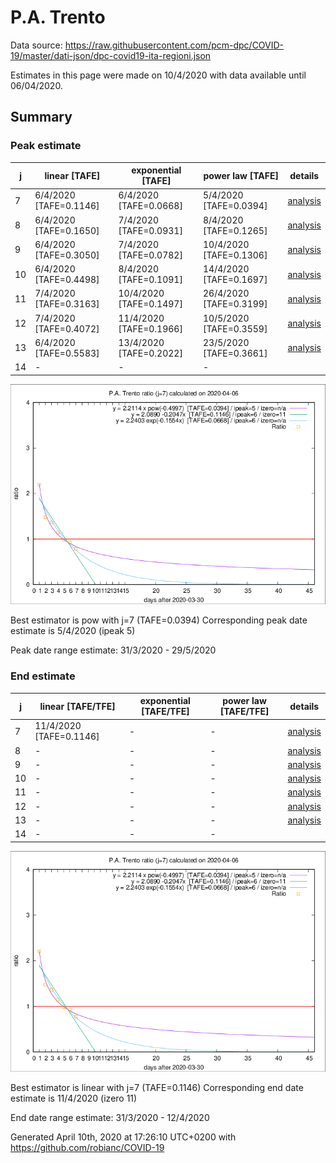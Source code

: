 # P.A. Trento


Data source: https://raw.githubusercontent.com/pcm-dpc/COVID-19/master/dati-json/dpc-covid19-ita-regioni.json

Estimates in this page were made on 10/4/2020 with data available until 06/04/2020.


## Summary 

### Peak estimate 
|j|linear [TAFE]|exponential [TAFE]|power law [TAFE]|details|
|---|----|-----------|---------|-------|
|7|6/4/2020 [TAFE=0.1146]|6/4/2020 [TAFE=0.0668]|5/4/2020 [TAFE=0.0394]|[analysis](COVID-19_p.a._trento_j7_2020-04-06.md)|
|8|6/4/2020 [TAFE=0.1650]|7/4/2020 [TAFE=0.0931]|8/4/2020 [TAFE=0.1265]|[analysis](COVID-19_p.a._trento_j8_2020-04-06.md)|
|9|6/4/2020 [TAFE=0.3050]|7/4/2020 [TAFE=0.0782]|10/4/2020 [TAFE=0.1306]|[analysis](COVID-19_p.a._trento_j9_2020-04-06.md)|
|10|6/4/2020 [TAFE=0.4498]|8/4/2020 [TAFE=0.1091]|14/4/2020 [TAFE=0.1697]|[analysis](COVID-19_p.a._trento_j10_2020-04-06.md)|
|11|7/4/2020 [TAFE=0.3163]|10/4/2020 [TAFE=0.1497]|26/4/2020 [TAFE=0.3199]|[analysis](COVID-19_p.a._trento_j11_2020-04-06.md)|
|12|7/4/2020 [TAFE=0.4072]|11/4/2020 [TAFE=0.1966]|10/5/2020 [TAFE=0.3559]|[analysis](COVID-19_p.a._trento_j12_2020-04-06.md)|
|13|6/4/2020 [TAFE=0.5583]|13/4/2020 [TAFE=0.2022]|23/5/2020 [TAFE=0.3661]|[analysis](COVID-19_p.a._trento_j13_2020-04-06.md)|
|14|-|-|-||

![best peak estimate](COVID-19_p.a._trento_j7_2020-04-06.png)

Best estimator is pow with j=7 (TAFE=0.0394)
Corresponding peak date estimate is 5/4/2020 (ipeak 5)


Peak date range estimate: 31/3/2020 - 29/5/2020

### End estimate 
|j|linear [TAFE/TFE]|exponential [TAFE/TFE]|power law [TAFE/TFE]|details|
|---|----|-----------|---------|-------|
|7|11/4/2020 [TAFE=0.1146]|-|-|[analysis](COVID-19_p.a._trento_j7_2020-04-06.md)|
|8|-|-|-|[analysis](COVID-19_p.a._trento_j8_2020-04-06.md)|
|9|-|-|-|[analysis](COVID-19_p.a._trento_j9_2020-04-06.md)|
|10|-|-|-|[analysis](COVID-19_p.a._trento_j10_2020-04-06.md)|
|11|-|-|-|[analysis](COVID-19_p.a._trento_j11_2020-04-06.md)|
|12|-|-|-|[analysis](COVID-19_p.a._trento_j12_2020-04-06.md)|
|13|-|-|-|[analysis](COVID-19_p.a._trento_j13_2020-04-06.md)|
|14|-|-|-||

![best zero estimate](COVID-19_p.a._trento_j7_2020-04-06.png)

Best estimator is linear with j=7 (TAFE=0.1146)
Corresponding end date estimate is 11/4/2020 (izero 11)


End date range estimate: 31/3/2020 - 12/4/2020

Generated April 10th, 2020 at 17:26:10 UTC+0200 with https://github.com/robianc/COVID-19
